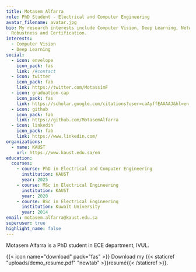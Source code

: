 ```yaml
---
title: Motasem Alfarra
role: PhD Student - Electrical and Computer Engineering
avatar_filename: avatar.jpg
bio: My research interests include Computer Vision, Deep Learning, Network
  Robustness and Certification.
interests:
  - Computer Vision
  - Deep Learning
social:
  - icon: envelope
    icon_pack: fas
    link: /#contact
  - icon: twitter
    icon_pack: fab
    link: https://twitter.com/MotassimF
  - icon: graduation-cap
    icon_pack: fas
    link: https://scholar.google.com/citations?user=caAyffEAAAAJ&hl=en
  - icon: github
    icon_pack: fab
    link: https://github.com/MotasemAlfarra
  - icon: linkedin
    icon_pack: fab
    link: https://www.linkedin.com/
organizations:
  - name: KAUST
    url: https://www.kaust.edu.sa/en
education:
  courses:
    - course: PhD in Electrical and Computer Engineering
      institution: KAUST
      year: 2025
    - course: MSc in Electrical Engineering
      institution: KAUST
      year: 2020
    - course: BSc in Electrical Engineering
      institution: Kuwait University
      year: 2014
email: motasem.alfarra@kaust.edu.sa
superuser: true
highlight_name: false
---
```

Motasem Alfarra is a PhD student in ECE department, IVUL.



{{< icon name="download" pack="fas" >}} Download my {{< staticref "uploads/demo_resume.pdf" "newtab" >}}resumé{{< /staticref >}}.